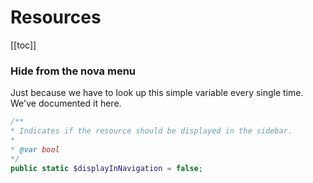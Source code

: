 # Resources

[[toc]]

### Hide from the nova menu

Just because we have to look up this simple variable every single time. We've documented it here.

```php
/**
* Indicates if the resource should be displayed in the sidebar.
*
* @var bool
*/
public static $displayInNavigation = false;
```

<EditOnGithub repo_name="cheatsheets" edit_url="nova/resources.md"/>

